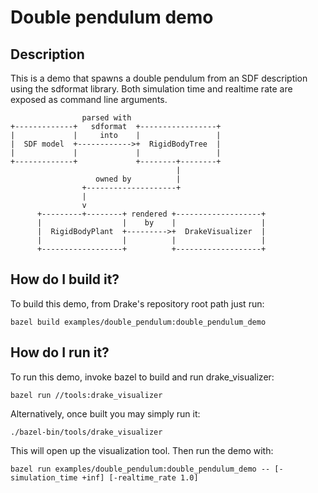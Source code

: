 # Double pendulum demo

## Description

This is a demo that spawns a double pendulum from an SDF description using the
sdformat library. Both simulation time and realtime rate are exposed as command
line arguments.

```
                parsed with
+-------------+   sdformat  +-----------------+
|             |     into    |                 |
|  SDF model  +------------>+  RigidBodyTree  |
|             |             |                 |
+-------------+             +--------+--------+
                                     |
                   owned by          |
                +--------------------+
                |
                v
      +---------+--------+ rendered +-------------------+
      |                  |    by    |                   |
      |  RigidBodyPlant  +--------->+  DrakeVisualizer  |
      |                  |          |                   |
      +------------------+          +-------------------+

```

## How do I build it?

To build this demo, from Drake's repository root path just run:

```
bazel build examples/double_pendulum:double_pendulum_demo
```

## How do I run it?

To run this demo, invoke bazel to build and run drake_visualizer:

```
bazel run //tools:drake_visualizer
```

Alternatively, once built you may simply run it:

```
./bazel-bin/tools/drake_visualizer
```

This will open up the visualization tool. Then run the demo with:

```
bazel run examples/double_pendulum:double_pendulum_demo -- [-simulation_time +inf] [-realtime_rate 1.0]
```
